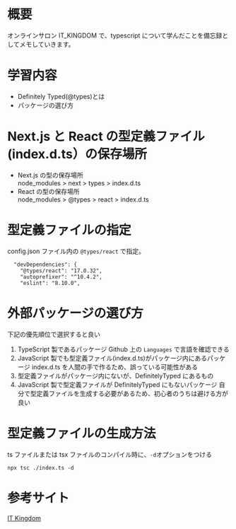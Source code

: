 <!--
title:   【TypeScript入門 #9】Definitely Typed(@types)とは
tags:    TypeScript,types,it_kingdom
private: false
-->

# 概要

オンラインサロン IT_KINGDOM で、typescript について学んだことを備忘録としてメモしていきます。

# 学習内容

- Definitely Typed(@types)とは
- パッケージの選び方

# Next.js と React の型定義ファイル(index.d.ts）の保存場所

- Next.js の型の保存場所<br>
  node_modules > next > types > index.d.ts
- React の型の保存場所<br>
  node_modules > @types > react > index.d.ts

# 型定義ファイルの指定

config.json ファイル内の `@types/react` で指定。

```
  "devDependencies": {
    "@types/react": "17.0.32",
    "autoprefixer": "^10.4.2",
    "eslint": "8.10.0",
```

# 外部パッケージの選び方

下記の優先順位で選択すると良い

1. TypeScript 製であるパッケージ
   Github 上の `Languages` で言語を確認できる
2. JavaScript 製でも型定義ファイル(index.d.ts)がパッケージ内にあるパッケージ
   index.d.ts を人間の手で作るため、誤っている可能性がある
3. 型定義ファイルがパッケージ内にないが、DefinitelyTyped にあるもの
4. JavaScript 製で型定義ファイルが DefinitelyTyped にもないパッケージ
   自分で型定義ファイルを生成する必要があるため、初心者のうちは避ける方が良い

# 型定義ファイルの生成方法

ts ファイルまたは tsx ファイルのコンパイル時に、`-d`オプションをつける

```
npx tsc ./index.ts -d
```

# 参考サイト

[IT Kingdom](https://it-kingdom.com/)
